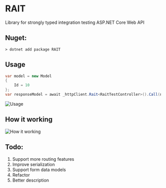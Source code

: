 # RAIT

Library for strongly typed integration testing ASP.NET Core Web API

## Nuget:
```
> dotnet add package RAIT
``` 

## Usage
```csharp
var model = new Model
{
    Id = 10
};
var responseModel = await _httpClient.Rait<RaitTestController>().Call(n => n.Post(model));
```
![Usage](https://cdn.discordapp.com/attachments/985879181856481325/1090707824872534076/image.png)


## How it working
![How it working](https://cdn.discordapp.com/attachments/985879181856481325/1090709345261592606/QYpQg53F15wAAAABJRU5ErkJggg.png)

## Todo:
1. Support more routing features
2. Improve serialization
3. Support form data models
4. Refactor
5. Better description
